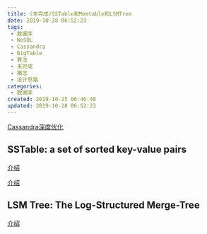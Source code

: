 ```yaml
---
title: (未完成)SSTable和Memtable和LSMTree
date: 2019-10-28 06:52:23
tags: 
 - 数据库
 - NoSQL
 - Cassandra
 - BigTable
 - 算法
 - 未完成
 - 概念
 - 设计思路
categories: 
 - 数据库
created: 2019-10-25 06:46:40
updated: 2019-10-28 06:52:23
---
```


[Cassandra深度优化](https://medium.com/netflix-techblog/scaling-time-series-data-storage-part-i-ec2b6d44ba39)

## SSTable: a set of sorted key-value pairs

[介绍](https://blog.csdn.net/high2011/article/details/80159580)

[介绍](https://blog.csdn.net/ws1296931325/article/details/86635751)

## LSM Tree: The Log-Structured Merge-Tree

[介绍](https://blog.csdn.net/XuJing_1022/article/details/47724479)